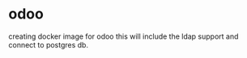 # odoo
creating docker image for odoo this will include the ldap support and connect to postgres db.

